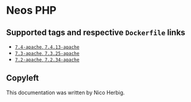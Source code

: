 # Neos PHP

## Supported tags and respective `Dockerfile` links

-	[`7.4-apache`, `7.4.13-apache`](https://github.com/nicoherbigio/docker-neos-php/blob/master/7.4/debian/apache/default/Dockerfile)
-	[`7.3-apache`, `7.3.25-apache`](https://github.com/nicoherbigio/docker-neos-php/blob/master/7.3/debian/apache/default/Dockerfile)
-	[`7.2-apache`, `7.2.34-apache`](https://github.com/nicoherbigio/docker-neos-php/blob/master/7.2/debian/apache/default/Dockerfile)

## Copyleft

This documentation was written by Nico Herbig.
